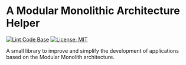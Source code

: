 # A Modular Monolithic Architecture Helper

[![Lint Code Base](https://github.com/niko-olas/Modular.Monolithic.Architecture.Helper/actions/workflows/linter.yml/badge.svg)](https://github.com/niko-olas/Modular.Monolithic.Architecture.Helper/actions/workflows/linter.yml)
[![License: MIT](https://img.shields.io/badge/License-MIT-yellow.svg)](https://github.com/niko-olas/Modular.Monolithic.Architecture.Helper/blob/master/LICENSE)


A small library to improve and simplify the development of applications based on the Modular Monolith architecture.
